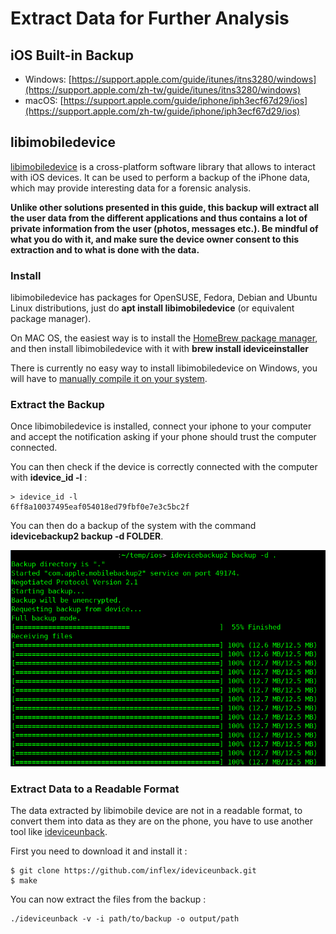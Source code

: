 # Extract Data for Further Analysis


## iOS Built-in Backup


* Windows: [https://support.apple.com/guide/itunes/itns3280/windows](https://support.apple.com/zh-tw/guide/itunes/itns3280/windows)
* macOS: [https://support.apple.com/guide/iphone/iph3ecf67d29/ios](https://support.apple.com/zh-tw/guide/iphone/iph3ecf67d29/ios)


## libimobiledevice


[libimobiledevice](http://www.libimobiledevice.org/) is a cross-platform software library that allows to interact with iOS devices. It can be used to perform a backup of the iPhone data, which may provide interesting data for a forensic analysis.


**Unlike other solutions presented in this guide, this backup will extract all the user data from the different applications and thus contains a lot of private information from the user (photos, messages etc.). Be mindful of what you do with it, and make sure the device owner consent to this extraction and to what is done with the data.**


### Install


libimobiledevice has packages for OpenSUSE, Fedora, Debian and Ubuntu Linux distributions, just do **apt install libimobiledevice** (or equivalent package manager).


On MAC OS, the easiest way is to install the [HomeBrew package manager](https://brew.sh/), and then install libimobiledevice with it with **brew install ideviceinstaller**


There is currently no easy way to install libimobiledevice on Windows, you will have to [manually compile it on your system](https://github.com/libimobiledevice/libimobiledevice/issues/582).


### Extract the Backup


Once libimobiledevice is installed, connect your iphone to your computer and accept the notification asking if your phone should trust the computer connected.


You can then check if the device is correctly connected with the computer with **idevice\_id -l** :


```
> idevice_id -l
6ff8a10037495eaf054018ed79fbf0e7e3c5bc2f
```


You can then do a backup of the system with the command **idevicebackup2 backup -d FOLDER**.


![backup process](../.gitbook/assets/backup.png)


### Extract Data to a Readable Format


The data extracted by libimobile device are not in a readable format, to convert them into data as they are on the phone, you have to use another tool like [ideviceunback](https://github.com/inflex/ideviceunback).


First you need to download it and install it :


```
$ git clone https://github.com/inflex/ideviceunback.git
$ make
```


You can now extract the files from the backup :


```
./ideviceunback -v -i path/to/backup -o output/path
```
